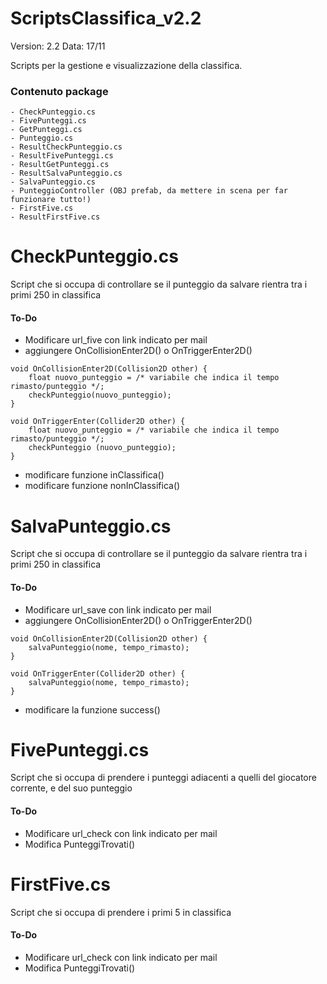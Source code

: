# ScriptsClassifica_v2.2

Version: 2.2
Data: 17/11



Scripts per la gestione e visualizzazione della classifica.

### Contenuto package

```
- CheckPunteggio.cs
- FivePunteggi.cs
- GetPunteggi.cs
- Punteggio.cs
- ResultCheckPunteggio.cs
- ResultFivePunteggi.cs
- ResultGetPunteggi.cs
- ResultSalvaPunteggio.cs
- SalvaPunteggio.cs
- PunteggioController (OBJ prefab, da mettere in scena per far funzionare tutto!)
- FirstFive.cs
- ResultFirstFive.cs
```





# CheckPunteggio.cs

Script che si occupa di controllare se il punteggio da salvare rientra tra i primi 250 in classifica

#### To-Do
- Modificare url_five con link indicato per mail
- aggiungere OnCollisionEnter2D() o OnTriggerEnter2D()
```
void OnCollisionEnter2D(Collision2D other) {
	float nuovo_punteggio = /* variabile che indica il tempo rimasto/punteggio */;
	checkPunteggio(nuovo_punteggio);
}

void OnTriggerEnter(Collider2D other) {
	float nuovo_punteggio = /* variabile che indica il tempo rimasto/punteggio */;
	checkPunteggio (nuovo_punteggio);
}
```

- modificare funzione inClassifica()
- modificare funzione nonInClassifica()




# SalvaPunteggio.cs

Script che si occupa di controllare se il punteggio da salvare rientra tra i primi 250 in classifica

#### To-Do
- Modificare url_save con link indicato per mail
- aggiungere OnCollisionEnter2D() o OnTriggerEnter2D()
```
void OnCollisionEnter2D(Collision2D other) {
	salvaPunteggio(nome, tempo_rimasto);
}

void OnTriggerEnter(Collider2D other) {
	salvaPunteggio(nome, tempo_rimasto);
}
```
- modificare la funzione success()



# FivePunteggi.cs

Script che si occupa di prendere i punteggi adiacenti a quelli del giocatore corrente, e del suo punteggio

#### To-Do
- Modificare url_check con link indicato per mail
- Modifica PunteggiTrovati()



# FirstFive.cs

Script che si occupa di prendere i primi 5 in classifica

#### To-Do
- Modificare url_check con link indicato per mail
- Modifica PunteggiTrovati()
